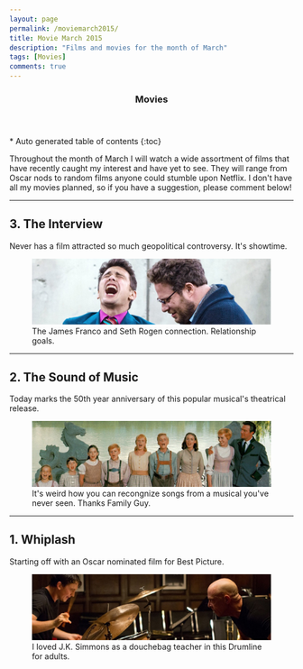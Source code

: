```yaml
---
layout: page
permalink: /moviemarch2015/
title: Movie March 2015
description: "Films and movies for the month of March"
tags: [Movies]
comments: true
---
```


<section id="table-of-contents" class="toc">
  <header>
    <h3>Movies</h3>
  </header>
<div id="drawer" markdown="1">
*  Auto generated table of contents
{:toc}
</div>
</section><!-- /#table-of-contents -->

Throughout the month of March I will watch a wide assortment of films that have recently caught my interest and have yet to see. They will range from Oscar nods to random films anyone could stumble upon Netflix. I don't have all my movies planned, so if you have a suggestion, please comment below! 

---

## 3. The Interview

Never has a film attracted so much geopolitical controversy. It's showtime. 

<figure>
<img src="/images/moviemarch2015/theinterview.jpg">
<figcaption>The James Franco and Seth Rogen connection. Relationship goals. 
</figcaption>
</figure>

---

## 2. The Sound of Music

Today marks the 50th year anniversary of this popular musical's theatrical release.
 
<figure>
<img src="/images/moviemarch2015/soundofmusic.jpg">
<figcaption>It's weird how you can recongnize songs from a musical you've never seen. Thanks Family Guy.</figcaption>
</figure>

---

## 1. Whiplash

Starting off with an Oscar nominated film for Best Picture.
<figure>
<img src="/images/moviemarch2015/whiplash-1.jpg">
<figcaption>I loved J.K. Simmons as a douchebag teacher in this Drumline for adults. 
</figcaption>
</figure>
